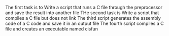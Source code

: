 The first task is to Write a script that runs a C file through the preprocessor and save the result into another file
 THe second task is Write a script that compiles a C file but does not link
The third script generates the assembly code of a C code and save it in an output file
The fourth script compiles a C file and creates an executable named cisfun
